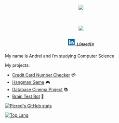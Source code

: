 <p align="center">
  <a href="https://skillicons.dev">
    <img src="https://skillicons.dev/icons?i=c,cpp,java,python,bash" />
  </a>
</p>

<h1 align="center">
  <a href="https://git.io/typing-svg">
    <img src="https://readme-typing-svg.herokuapp.com/?lines=Hi,+Developer!+💻;&center=true&size=30">
  </a>
</h1>

<h5 align="center">
  <code><a href="https://www.linkedin.com/in/andrei-stefan/" title="LinkedIn Profile"><img width="22" src="images/linkedin.svg"> LinkedIn</a></code>
</h5>

My name is Andrei and i'm studying Computer Science 

My projects:
- [Credit Card Number Checker](https://github.com/Picred/ccn-check) 💳
- [Hangman Game](https://github.com/Picred/hangman-game) 🎮
- [Database Cinema Project](https://github.com/Picred/cinema-database) 📚
- [Brain Test Bot](https://github.com/Picred/brain-test-bot) 🧠

[![Picred's GitHub stats](https://github-readme-stats.vercel.app/api?username=Picred&theme=dark&show_icons=true&rank_icon=github)](https://github.com/Picred)

[![Top Lang](https://github-readme-stats.vercel.app/api/top-langs/?username=Picred&theme=dark&layout=compact)](https://github.com/Picred)
